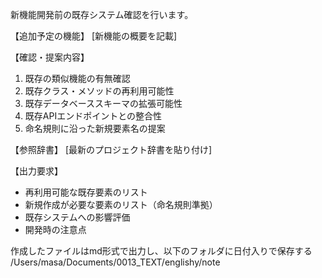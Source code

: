 新機能開発前の既存システム確認を行います。

【追加予定の機能】
[新機能の概要を記載]

【確認・提案内容】
1. 既存の類似機能の有無確認
2. 既存クラス・メソッドの再利用可能性
3. 既存データベーススキーマの拡張可能性
4. 既存APIエンドポイントとの整合性
5. 命名規則に沿った新規要素名の提案

【参照辞書】
[最新のプロジェクト辞書を貼り付け]

【出力要求】
- 再利用可能な既存要素のリスト
- 新規作成が必要な要素のリスト（命名規則準拠）
- 既存システムへの影響評価
- 開発時の注意点

作成したファイルはmd形式で出力し、以下のフォルダに日付入りで保存する
/Users/masa/Documents/0013_TEXT/englishy/note